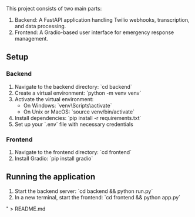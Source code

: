 

This project consists of two main parts:

1. Backend: A FastAPI application handling Twilio webhooks, transcription, and data processing.
2. Frontend: A Gradio-based user interface for emergency response management.

## Setup

### Backend
1. Navigate to the backend directory: \`cd backend\`
2. Create a virtual environment: \`python -m venv venv\`
3. Activate the virtual environment: 
   - On Windows: \`venv\\Scripts\\activate\`
   - On Unix or MacOS: \`source venv/bin/activate\`
4. Install dependencies: \`pip install -r requirements.txt\`
5. Set up your \`.env\` file with necessary credentials

### Frontend
1. Navigate to the frontend directory: \`cd frontend\`
2. Install Gradio: \`pip install gradio\`

## Running the application

1. Start the backend server: \`cd backend && python run.py\`
2. In a new terminal, start the frontend: \`cd frontend && python app.py\`

" > README.md